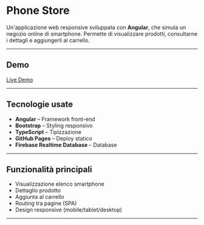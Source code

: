 # Phone Store

Un'applicazione web responsive sviluppata con **Angular**, che simula un negozio online di smartphone. Permette di visualizzare prodotti, consultarne i dettagli e aggiungerli al carrello.

---

## Demo

[Live Demo](https://phone-store-seven-nu.vercel.app/home)

---

## Tecnologie usate

- **Angular** – Framework front-end
- **Bootstrap** – Styling responsivo
- **TypeScript** – Tipizzazione
- **GitHub Pages** – Deploy statico
- **Firebase Realtime Database** – Database

---

## Funzionalità principali

- Visualizzazione elenco smartphone
- Dettaglio prodotto
- Aggiunta al carrello
- Routing tra pagine (SPA)
- Design responsive (mobile/tablet/desktop)

---